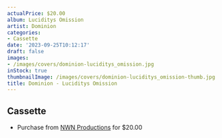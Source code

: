 ```yaml
---
actualPrice: $20.00
album: Luciditys Omission
artist: Dominion
categories:
- Cassette
date: '2023-09-25T10:12:17'
draft: false
images:
- /images/covers/dominion-luciditys_omission.jpg
inStock: true
thumbnailImage: /images/covers/dominion-luciditys_omission-thumb.jpg
title: Dominion - Luciditys Omission
---
```


## Cassette
* Purchase from [NWN Productions](http://shop.nwnprod.com/index.php?route=product/product&path=73&product_id=40324&sort=pd.name&order=ASC) for $20.00
